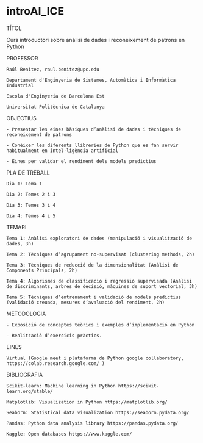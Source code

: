 # introAI_ICE

TÍTOL

  Curs introductori sobre anàlisi de dades i reconeixement de patrons en Python

PROFESSOR

	Raúl Benítez, raul.benitez@upc.edu

	Departament d'Enginyeria de Sistemes, Automàtica i Informàtica Industrial

	Escola d'Enginyeria de Barcelona Est

	Universitat Politècnica de Catalunya 

OBJECTIUS

	- Presentar les eines bàsiques d’anàlisi de dades i tècniques de reconeixement de patrons
	
	- Conèixer les diferents llibreries de Python que es fan servir habitualment en intel·ligència artificial
	
	- Eines per validar el rendiment dels models predictius


PLA DE TREBALL

	Dia 1: Tema 1
	
	Dia 2: Temes 2 i 3
	
	Dia 3: Temes 3 i 4
	
	Dia 4: Temes 4 i 5


TEMARI

	Tema 1: Anàlisi exploratori de dades (manipulació i visualització de dades, 3h)

	Tema 2: Tècniques d’agrupament no-supervisat (clustering methods, 2h)

	Tema 3: Tècniques de reducció de la dimensionalitat (Anàlisi de Components Principals, 2h)

	Tema 4: Algorismes de classificació i regressió supervisada (Anàlisi de discriminants, arbres de decisió, màquines de suport vectorial, 3h)

	Tema 5: Tècniques d’entrenament i validació de models predictius (validació creuada, mesures d’avaluació del rendiment, 2h)


METODOLOGIA

	- Exposició de conceptes teòrics i exemples d’implementació en Python
	
	- Realització d’exercicis pràctics.

EINES 

	Virtual (Google meet i plataforma de Python google collaboratory, https://colab.research.google.com/ )

BIBLIOGRAFIA

	Scikit-learn: Machine learning in Python https://scikit-learn.org/stable/
	
	Matplotlib: Visualization in Python https://matplotlib.org/
	
	Seaborn: Statistical data visualization https://seaborn.pydata.org/
	
	Pandas: Python data analysis library https://pandas.pydata.org/
	
	Kaggle: Open databases https://www.kaggle.com/
